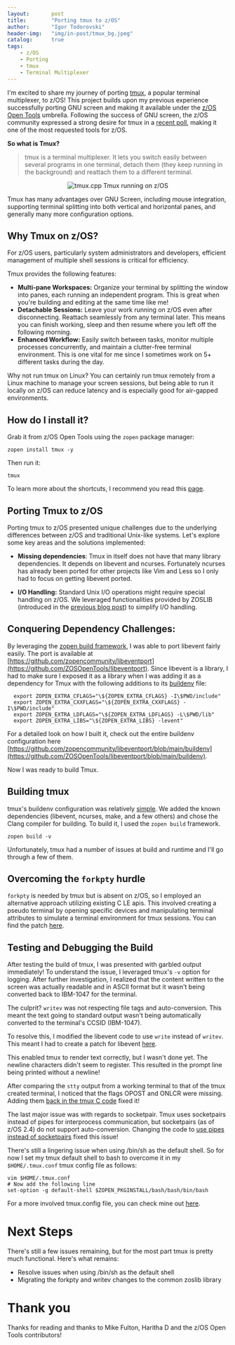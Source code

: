 ```yaml
---
layout:       post
title:        "Porting tmux to z/OS"
author:       "Igor Todorovski"
header-img:   "img/in-post/tmux_bg.jpeg"
catalog:      true
tags:
    - z/OS
    - Porting
    - tmux
    - Terminal Multiplexer
---
```


I'm excited to share my journey of porting [tmux](https://github.com/tmux/tmux/wiki), a popular terminal multiplexer, to z/OS! This project builds upon my previous experience successfully porting GNU screen and making it available under the [z/OS Open Tools](https://github.com/zopencommunity) umbrella. Following the success of GNU screen, the z/OS community expressed a strong desire for tmux in a [recent poll](https://github.com/orgs/ZOSOpenTools/discussions/433), making it one of the most requested tools for z/OS.

**So what is Tmux?**
> tmux is a terminal multiplexer. It lets you switch easily between several programs in one terminal, detach them (they keep running in the background) and reattach them to a different terminal.

<p style="text-align: center;">
<img src="/blog/img/in-post/tmux.gif" alt="tmux.cpp" style="float:center;">
Tmux running on z/OS
</p>

Tmux has many advantages over GNU Screen, including mouse integration, supporting terminal splitting into both vertical and horizontal panes, and generally many more configuration options.

## Why Tmux on z/OS?

For z/OS users, particularly system administrators and developers, efficient management of multiple shell sessions is critical for efficiency. 

Tmux provides the following features:

* **Multi-pane Workspaces:** Organize your terminal by splitting the window into panes, each running an independent program. This is great when you're building and editing at the same time like me!
* **Detachable Sessions:** Leave your work running on z/OS even after disconnecting. Reattach seamlessly from any terminal later. This means you can finish working, sleep and then resume where you left off the following morning.
* **Enhanced Workflow:** Easily switch between tasks, monitor multiple processes concurrently, and maintain a clutter-free terminal environment. This is one vital for me since I sometimes work on 5+ different tasks during the day.

Why not run tmux on Linux? You can certainly run tmux remotely from a Linux machine to manage your screen sessions, but being able to run it locally on z/OS can reduce latency and is especially good for air-gapped environments.


## How do I install it?

Grab it from z/OS Open Tools using the `zopen` package manager:

```
zopen install tmux -y
```

Then run it:
```
tmux
```

To learn more about the shortcuts, I recommend you read this [page](https://tmuxcheatsheet.com/).

## Porting Tmux to z/OS

Porting tmux to z/OS presented unique challenges due to the underlying differences between z/OS and traditional Unix-like systems. Let's explore some key areas and the solutions implemented:

* **Missing dependencies**: Tmux in itself does not have that many library dependencies. It depends on libevent and ncurses. Fortunately ncurses has already been ported for other projects like Vim and Less so I only had to focus on getting libevent ported.

* **I/O Handling:** Standard Unix I/O operations might require special handling on z/OS. We leveraged functionalities provided by ZOSLIB (introduced in the [previous blog post](https://igortodorovskiibm.github.io/blog/)) to simplify I/O handling. 

## Conquering Dependency Challenges:

By leveraging the [zopen build framework](https://zopencommunity.github.io/meta/#/Guides/Porting), I was able to port libevent fairly easily. The port is available at [https://github.com/zopencommunity/libeventport](https://github.com/ZOSOpenTools/libeventport). Since libevent is a library, I had to make sure I exposed it as a library when I was adding it as a dependency for Tmux with the following additions to its [buildenv](https://github.com/ZOSOpenTools/libeventport/blob/main/buildenv#L16-L26) file:

```
  export ZOPEN_EXTRA_CFLAGS="\${ZOPEN_EXTRA_CFLAGS} -I\$PWD/include"
  export ZOPEN_EXTRA_CXXFLAGS="\${ZOPEN_EXTRA_CXXFLAGS} -I\$PWD/include"
  export ZOPEN_EXTRA_LDFLAGS="\${ZOPEN_EXTRA_LDFLAGS} -L\$PWD/lib"
  export ZOPEN_EXTRA_LIBS="\${ZOPEN_EXTRA_LIBS} -levent"
```
For a detailed look on how I built it, check out the entire buildenv configuration here [https://github.com/zopencommunity/libeventport/blob/main/buildenv](https://github.com/ZOSOpenTools/libeventport/blob/main/buildenv).

Now I was ready to build Tmux.

## Building tmux

tmux's buildenv configuration was relatively [simple](https://github.com/zopencommunity/tmuxport/blob/main/buildenv). We added the known dependencies (libevent, ncurses, make, and a few others) and chose the Clang compiler for building. To build it, I used the `zopen build` framework.

```
zopen build -v
```

Unfortunately, tmux had a number of issues at build and runtime and I'll go through a few of them.

## Overcoming the `forkpty` hurdle

`forkpty` is needed by tmux but is absent on z/OS, so I employed an alternative approach utilizing existing C LE apis. This involved creating a pseudo terminal by opening specific devices and manipulating terminal attributes to simulate a terminal environment for tmux sessions. You can find the patch [here](https://github.com/zopencommunity/tmuxport/blob/main/patches/forkpty-zos.c.patch).

## Testing and Debugging the Build

After testing the build of tmux, I was presented with garbled output immediately! To understand the issue, I leveraged tmux's `-v` option for logging. After further investigation, I realized that the content written to the screen was actually readable and in ASCII format but it wasn't being converted back to IBM-1047 for the terminal.

The culprit? `writev` was not respecting file tags and auto-conversion. This meant the text going to standard output wasn't being automatically converted to the terminal's CCSID (IBM-1047).

To resolve this, I modified the libevent code to use `write` instead of `writev`. This meant I had to create a patch for libevent [here](https://github.com/zopencommunity/libeventport/blob/main/patches/buffer.c.patch).

This enabled tmux to render text correctly, but I wasn't done yet. The newline characters didn't seem to register. This resulted in the prompt line being printed without a newline! 

After comparing the `stty` output from a working terminal to that of the tmux created terminal, I noticed that the flags OPOST and ONLCR were missing. Adding them [back in the tmux C code](https://github.com/zopencommunity/tmuxport/blob/main/patches/spawn.c.patch#L11) fixed it!

The last major issue was with regards to socketpair. Tmux uses socketpairs instead of pipes for interprocess communication, but socketpairs (as of z/OS 2.4) do not support auto-conversion. Changing the code to [use pipes instead of socketpairs](https://github.com/zopencommunity/tmuxport/blob/2dc478690641fa88a4596c64c873fae0c20ad2e0/patches/job.c.patch#L10) fixed this issue!

There's still a lingering issue when using /bin/sh as the default shell. So for now I set my tmux default shell to bash to overcome it in my `$HOME/.tmux.conf` tmux config file as follows:

```
vim $HOME/.tmux.conf
# Now add the following line
set-option -g default-shell $ZOPEN_PKGINSTALL/bash/bash/bin/bash
```

For a more involved tmux.config file, you can check mine out [here](https://github.com/IgorTodorovskiIBM/tmux.conf/blob/main/.tmux.conf).


# Next Steps
There's still a few issues remaining, but for the most part tmux is pretty much functional. Here's what remains:

* Resolve issues when using /bin/sh as the default shell
* Migrating the forkpty and writev changes to the common zoslib library


# Thank you
Thanks for reading and thanks to Mike Fulton, Haritha D and the z/OS Open Tools contributors!
